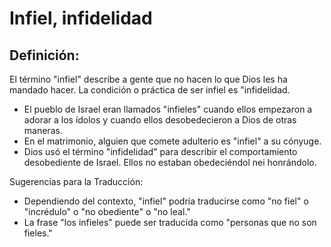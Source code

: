 # Infiel, infidelidad

## Definición: 

El término "infiel" describe a gente que no hacen lo que Dios les ha mandado hacer.  La condición o práctica de ser infiel es "infidelidad.

* El pueblo de Israel eran llamados "infieles" cuando ellos empezaron a adorar a los ídolos y cuando ellos desobedecieron a Dios de otras maneras.
* En el matrimonio, alguien que comete adulterio es "infiel" a su cónyuge.
* Dios usó el término "infidelidad" para describir el comportamiento desobediente de Israel.  Ellos no estaban obedeciéndol nei honrándolo.

Sugerencias para la Traducción:

* Dependiendo del contexto, "infiel" podría traducirse como "no fiel" o "incrédulo" o "no obediente" o "no leal."
* La frase "los infieles" puede ser traducida como "personas que no son fieles."

